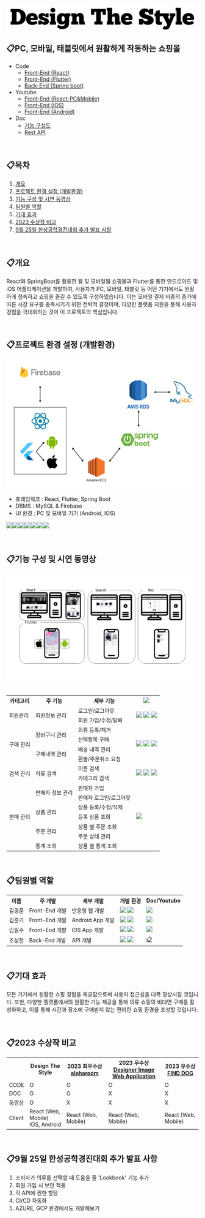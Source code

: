 
<img src="./doc/logo/1715849181321-0.png"/>


## 📋PC, 모바일, 태블릿에서 원활하게 작동하는 쇼핑몰
- Code
  - [Front-End (React)](https://github.com/pszzang123/capstone2024/tree/react)
  - [Front-End (Flutter)](https://github.com/pszzang123/capstone2024/tree/flutter)
  - [Back-End (Spring boot)](https://github.com/pszzang123/capstone2024/tree/main)
- Youtube
  - [Front-End (React-PC&Mobile)](https://youtu.be/yfDMVUe1erU?si=JNSLw1rHPB1y7Mf_)
  - [Front-End (IOS)](https://youtu.be/TC9KB3SaK5M)
  - [Front-End (Android)](https://www.youtube.com/watch?v=bP-Ri9yLzuo)
- Doc
  - [기능 구성도](#기능-구성-및-시연-동영상)
  - [Rest API](./doc/backend/Backend-Document.md#rest-api)

<br/>

## 📋목차

1. [개요](#개요)
2. [프로젝트 환경 설정 (개발환경)](#프로젝트-환경-설정-개발환경)
3. [기능 구성 및 시연 동영상](#기능-구성-및-시연-동영상)
4. [팀원별 역할](#팀원별-역할)
5. [기대 효과](#기대-효과)
6. [2023 수상작 비교](#2023-수상작-비교)
7. [9월 25일 한성공학경진대회 추가 발표 사항](#9월-25일-한성공학경진대회-추가-발표-사항)

<br/>

## 📋개요

React와 SpringBoot를 활용한 웹 및 모바일웹 쇼핑몰과 Flutter를 통한 안드로이드 및 iOS 어플리케이션을 개발하여, 사용자가 PC, 모바일, 태블릿 등 어떤 기기에서도 원활하게 접속하고 쇼핑을 즐길 수 있도록 구성하였습니다. 이는 모바일 결제 비중의 증가에 따른 시장 요구를 충족시키기 위한 전략적 결정이며, 다양한 플랫폼 지원을 통해 사용자 경험을 극대화하는 것이 이 프로젝트의 핵심입니다.

<br/>

## 📋프로젝트 환경 설정 (개발환경)


![](image.png)

- 프레임워크 : React, Flutter, Spring Boot
- DBMS : MySQL & Firebase
- UI 환경 : PC 및 모바일 기기 (Android, IOS)

<img src="https://img.shields.io/badge/React-20232A?style=for-the-badge&logo=react&logoColor=61DAFB"><img src="https://img.shields.io/badge/Flutter-02569B?style=for-the-badge&logo=flutter&logoColor=white"><img src="https://img.shields.io/badge/Spring-6DB33F?style=for-the-badge&logo=spring&logoColor=white"><img src="https://img.shields.io/badge/MySQL-00000F?style=for-the-badge&logo=mysql&logoColor=white"><img src="https://img.shields.io/badge/Firebase-039BE5?style=for-the-badge&logo=Firebase&logoColor=white"><img src="https://img.shields.io/badge/Android-3DDC84?style=for-the-badge&logo=android&logoColor=white"><img src="https://img.shields.io/badge/iOS-000000?style=for-the-badge&logo=ios&logoColor=white">

<br/>

## 📋기능 구성 및 시연 동영상

<img src="./doc/images/Preview.jpg">

<br/>
<br/>

<div>
<table>
  <tr>
    <th>카테고리</th>
    <th>주 기능</th>
    <th>세부 기능</th>
    <th>
      <img src="https://img.shields.io/badge/YouTube-FF0000?style=for-the-badge&logo=youtube&logoColor=white">
    </th>
  </tr>
  <tr>
    <td rowspan="2">회원관리</td>
    <td rowspan="2">회원정보 관리</td>
    <td>로그인/로그아웃</td>
    <td rowspan="2">
      <a href="https://youtu.be/zuX8he8IigY?si=Cbs5km0AlTjEbWl3" style="text-decoration:none">
        <img src="https://img.shields.io/badge/React-20232A?style=for-the-badge&logo=react&logoColor=61DAFB">
      </a>
      <a href="https://youtu.be/azMG3bj1aTk" style="text-decoration:none">
        <img src="https://img.shields.io/badge/iOS-000000?style=for-the-badge&logo=ios&logoColor=white">
      </a>
      <a href="https://www.youtube.com/watch?v=f7ISUhxcLwg" style="text-decoration:none">
        <img src="https://img.shields.io/badge/Android-3DDC84?style=for-the-badge&logo=android&logoColor=white">
      </a>
    </td>
  </tr>
  <tr>
    <td>회원 가입/수정/탈퇴</td>
  </tr>
  <tr>
    <td rowspan="4">구매 관리</td>
    <td rowspan="2">장바구니 관리</td>
    <td>의류 등록/제거</td>
    <td rowspan="4">
      <a href="https://youtu.be/J1QD045AY6w?si=ol-0yCsCDslxsUo9" style="text-decoration:none">
        <img src="https://img.shields.io/badge/React-20232A?style=for-the-badge&logo=react&logoColor=61DAFB">
      </a>
      <a href="https://youtu.be/ijnSymD3orA" style="text-decoration:none">
        <img src="https://img.shields.io/badge/iOS-000000?style=for-the-badge&logo=ios&logoColor=white">
      </a>
      <a href="https://www.youtube.com/watch?v=-BId9Ws8t_g" style="text-decoration:none">
        <img src="https://img.shields.io/badge/Android-3DDC84?style=for-the-badge&logo=android&logoColor=white">
      </a>
    </td>
  </tr>
  <tr>
    <td>선택항목 구매</td>
  </tr>
  <tr>
    <td rowspan="2">구매내역 관리</td>
    <td>배송 내역 관리</td>
  </tr>
  <tr>
    <td>환불/주문취소 요청</td>
  </tr>
  <tr>
    <td rowspan="2">검색 관리</td>
    <td rowspan="2">의류 검색</td>
    <td>이름 검색</td>
    <td rowspan="2">
      <a href="https://youtu.be/kn0gpgToyzU?si=HSdp-J7oe1Jq9pL2" style="text-decoration:none">
        <img src="https://img.shields.io/badge/React-20232A?style=for-the-badge&logo=react&logoColor=61DAFB">
      </a>
      <a href="https://youtu.be/Sykf3S4-LCo" style="text-decoration:none">
        <img src="https://img.shields.io/badge/iOS-000000?style=for-the-badge&logo=ios&logoColor=white">
      </a>
      <a href="https://www.youtube.com/watch?v=P7HSYhuJKAY" style="text-decoration:none">
        <img src="https://img.shields.io/badge/Android-3DDC84?style=for-the-badge&logo=android&logoColor=white">
      </a>
    </td>
  </tr>
  <tr>
    <td>카테고리 검색</td>
  </tr>
  <tr>
    <td rowspan="7">판매 관리</td>
    <td rowspan="2">판매자 정보 관리</td>
    <td>판매자 가입</td>
    <td rowspan="7">
      <a href="https://youtu.be/fSYLGonhruY?si=UGz19-EohsMLD74N" style="text-decoration:none">
        <img src="https://img.shields.io/badge/React-20232A?style=for-the-badge&logo=react&logoColor=61DAFB">
      </a>
      <!--
      <a href="https://github.com/pszzang123/capstone2024/blob/main/README.md" style="text-decoration:none">
        <img src="https://img.shields.io/badge/iOS-000000?style=for-the-badge&logo=ios&logoColor=white">
      </a>
      <a href="https://github.com/pszzang123/capstone2024/blob/main/README.md" style="text-decoration:none">
        <img src="https://img.shields.io/badge/Android-3DDC84?style=for-the-badge&logo=android&logoColor=white">
      </a>
      -->
    </td>
  </tr>
  <tr>
    <td>판매자 로그인/로그아웃</td>
  </tr>
  <tr>
    <td rowspan="2">상품 관리</td>
    <td>상품 등록/수정/삭제</td>
  </tr>
  <tr>
    <td>등록 상품 조회</td>
  </tr>
  <tr>
    <td rowspan="2">주문 관리</td>
    <td>상품 별 주문 조회</td>
  </tr>
  <tr>
    <td>주문 상태 관리</td>
  </tr>
  <tr>
    <td>통계 조회</td>
    <td>상품 별 통계 조회</td>
  </tr>
</table>
</div>

<br/>

## 📋팀원별 역할

<div>
<table>
  <tr>
    <th>이름</th>
    <th>주 개발</th>
    <th>세부 개발</th>
    <th>개발 환경</th>
    <th>Doc/Youtube</th>
  </tr>
  <tr>
    <td>김경훈</td>
    <td>Front-End 개발</td>
    <td>반응형 웹 개발</td>
    <td>
      <img src="https://img.shields.io/badge/React-20232A?style=for-the-badge&logo=react&logoColor=61DAFB">
      <img src="https://img.shields.io/badge/Firebase-039BE5?style=for-the-badge&logo=Firebase&logoColor=white">
    </td>
    <td>
      <a href="https://youtu.be/yfDMVUe1erU?si=JNSLw1rHPB1y7Mf_" style="text-decoration:none">
        <img src="https://img.shields.io/badge/React-20232A?style=for-the-badge&logo=react&logoColor=61DAFB">
      </a>
    </td>
  </tr>
  <tr>
    <td>김준기</td>
    <td>Front-End 개발</td>
    <td>Android App 개발</td>
    <td>
      <img src="https://img.shields.io/badge/Flutter-02569B?style=for-the-badge&logo=flutter&logoColor=white">
      <img src="https://img.shields.io/badge/Firebase-039BE5?style=for-the-badge&logo=Firebase&logoColor=white">
    </td>
    <td>
      <a href="https://www.youtube.com/watch?v=bP-Ri9yLzuo" style="text-decoration:none">
        <img src="https://img.shields.io/badge/Android-3DDC84?style=for-the-badge&logo=android&logoColor=white">
      </a>
    </td>
  </tr>
  <tr>
    <td>김필수</td>
    <td>Front-End 개발</td>
    <td>IOS App 개발</td>
    <td>
      <img src="https://img.shields.io/badge/Flutter-02569B?style=for-the-badge&logo=flutter&logoColor=white">
      <img src="https://img.shields.io/badge/Firebase-039BE5?style=for-the-badge&logo=Firebase&logoColor=white">
    </td>
    <td>
      <a href="https://youtu.be/TC9KB3SaK5M" style="text-decoration:none">
        <img src="https://img.shields.io/badge/iOS-000000?style=for-the-badge&logo=ios&logoColor=white">
      </a>
    </td>
  </tr>
  <tr>
    <td>조성현</td>
    <td>Back-End 개발</td>
    <td>API 개발</td>
    <td>
      <img src="https://img.shields.io/badge/Spring-6DB33F?style=for-the-badge&logo=spring&logoColor=white">
      <img src="https://img.shields.io/badge/MySQL-00000F?style=for-the-badge&logo=mysql&logoColor=white">
    </td>
    <td>
      <a href="./doc/backend/Backend-Document.md">
        📋
      </a>
    </td>
  </tr>
</table>
</div>

<br/>

## 📋기대 효과
모든 기기에서 원활한 쇼핑 경험을 제공함으로써 사용자 접근성을 대폭 향상시킬 것입니다. 또한, 다양한 플랫폼에서의 원활한 기능 제공을 통해 의류 쇼핑의 비대면 구매를 활성화하고, 이를 통해 시간과 장소에 구애받지 않는 편리한 쇼핑 환경을 조성할 것입니다.

<br/>

## 📋2023 수상작 비교
<table>
  <tr>
    <th></th>
    <th>Design The Style</th>
    <th>
      2023 최우수상
      <br>
      <a href="https://github.com/capstone-aloha">aloharoom</a>
    </th>
    <th>
      2023 우수상
      <br>
      <a href="https://github.com/TeamCookCaps/FrontImageApp">Designer Image Web Application</a>
    </th>
    <th>
      2023 우수상
      <br>
      <a href="https://github.com/godi00/capstone">FIND DOG</a>
    </th>
  </tr>
  <tr>
    <td>CODE</td>
    <td>O</td>
    <td>O</td>
    <td>O</td>
    <td>O</td>
  </tr>
  <tr>
    <td>DOC</td>
    <td>O</td>
    <td>O</td>
    <td>X</td>
    <td>X</td>
  </tr>
  <tr>
    <td>동영상</td>
    <td>O</td>
    <td>X</td>
    <td>X</td>
    <td>X</td>
  </tr>
  <tr>
    <td>Client</td>
    <td>React (Web, Mobile)<br>IOS, Android</td>
    <td>React (Web, Mobile)</td>
    <td>React (Web, Mobile)</td>
    <td>React (Web, Mobile)</td>
  </tr>
</table>

<br/>

## 📋9월 25일 한성공학경진대회 추가 발표 사항
1. 소비자가 의류를 선택할 때 도움을 줄 'Lookbook' 기능 추가
2. 회원 가입 시 보안 적용
3. 각 API에 권한 할당
4. CI/CD 자동화
5. AZURE, GCP 환경에서도 개발해보기
